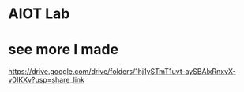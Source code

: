 # AIOT Lab

# see more I made

https://drive.google.com/drive/folders/1hj1ySTmT1uvt-aySBAlxRnxvX-v0IKXv?usp=share_link
